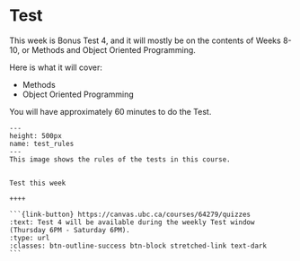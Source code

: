 # Test

This week is Bonus Test 4, and it will mostly be on the contents of Weeks 8-10, or Methods and Object Oriented Programming.

Here is what it will cover:

- Methods
- Object Oriented Programming

You will have approximately 60 minutes to do the Test.

```{figure} ../../images/test_rules.png
---
height: 500px
name: test_rules
---
This image shows the rules of the tests in this course.
```

````{panels} 

Test this week

++++  

```{link-button} https://canvas.ubc.ca/courses/64279/quizzes
:text: Test 4 will be available during the weekly Test window (Thursday 6PM - Saturday 6PM).
:type: url
:classes: btn-outline-success btn-block stretched-link text-dark
```
````
